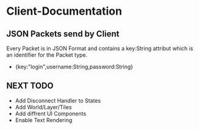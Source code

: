 # Client-Documentation

## JSON Packets send by Client

Every Packet is in JSON Format and contains a key:String attribut which is an identifier for the Packet type.

-  {key:"login",username:String,password:String}



## NEXT TODO
- Add Disconnect Handler to States
- Add World/Layer/Tiles
- Add diffrent UI Components
- Enable Text Rendering